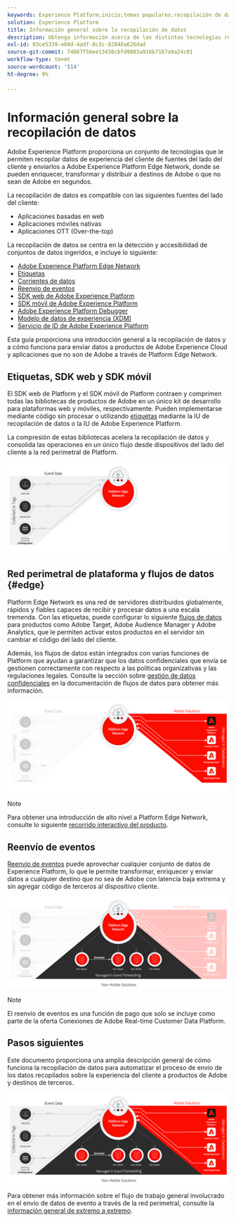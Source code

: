 ```yaml
---
keywords: Experience Platform;inicio;temas populares;recopilación de datos;launch;sdk web
solution: Experience Platform
title: Información general sobre la recopilación de datos
description: Obtenga información acerca de las distintas tecnologías relacionadas con la recopilación de datos sobre experiencias de los clientes en Adobe Experience Platform.
exl-id: 03ce5339-e68d-4adf-8c3c-82846a626dad
source-git-commit: 74867f56ee13430cbfd9083a916b7167a9a24c01
workflow-type: tm+mt
source-wordcount: '514'
ht-degree: 9%

---
```


# Información general sobre la recopilación de datos

Adobe Experience Platform proporciona un conjunto de tecnologías que le permiten recopilar datos de experiencia del cliente de fuentes del lado del cliente y enviarlos a Adobe Experience Platform Edge Network, donde se pueden enriquecer, transformar y distribuir a destinos de Adobe o que no sean de Adobe en segundos.

La recopilación de datos es compatible con las siguientes fuentes del lado del cliente:

* Aplicaciones basadas en web
* Aplicaciones móviles nativas
* Aplicaciones OTT (Over-the-top)

La recopilación de datos se centra en la detección y accesibilidad de conjuntos de datos ingeridos, e incluye lo siguiente:

* [Adobe Experience Platform Edge Network](https://experienceleague.adobe.com/docs/web-sdk-learn/tutorials/introduction-to-web-sdk-and-edge-network.html)
* [Etiquetas](../tags/home.md)
* [Corrientes de datos](../edge/datastreams/overview.md)
* [Reenvío de eventos](../tags/ui/event-forwarding/overview.md)
* [SDK web de Adobe Experience Platform](../edge/home.md)
* [SDK móvil de Adobe Experience Platform](https://aep-sdks.gitbook.io/docs/)
* [Adobe Experience Platform Debugger](https://chrome.google.com/webstore/detail/adobe-experience-platform/bfnnokhpnncpkdmbokanobigaccjkpob?hl=es)
* [Modelo de datos de experiencia (XDM)](../xdm/home.md)
* [Servicio de ID de Adobe Experience Platform](../identity-service/home.md)

Esta guía proporciona una introducción general a la recopilación de datos y a cómo funciona para enviar datos a productos de Adobe Experience Cloud y aplicaciones que no son de Adobe a través de Platform Edge Network.

## Etiquetas, SDK web y SDK móvil

El SDK web de Platform y el SDK móvil de Platform contraen y comprimen todas las bibliotecas de productos de Adobe en un único kit de desarrollo para plataformas web y móviles, respectivamente. Pueden implementarse mediante código sin procesar o utilizando [etiquetas](../tags/home.md) mediante la IU de recopilación de datos o la IU de Adobe Experience Platform.

La compresión de estas bibliotecas acelera la recopilación de datos y consolida las operaciones en un único flujo desde dispositivos del lado del cliente a la red perimetral de Platform.

![Etiquetas, SDK web, SDK móvil](./images/home/tags-sdks.png)

## Red perimetral de plataforma y flujos de datos {#edge}

Platform Edge Network es una red de servidores distribuidos globalmente, rápidos y fiables capaces de recibir y procesar datos a una escala tremenda. Con las etiquetas, puede configurar lo siguiente [flujos de datos](../edge/datastreams/overview.md) para productos como Adobe Target, Adobe Audience Manager y Adobe Analytics, que le permiten activar estos productos en el servidor sin cambiar el código del lado del cliente.

Además, los flujos de datos están integrados con varias funciones de Platform que ayudan a garantizar que los datos confidenciales que envía se gestionen correctamente con respecto a las políticas organizativas y las regulaciones legales. Consulte la sección sobre [gestión de datos confidenciales](../edge/datastreams/overview.md#sensitive) en la documentación de flujos de datos para obtener más información.

![Flujos de datos y soluciones de Adobe](./images/home/adobe-solutions.png)

>[!NOTE]
>
>Para obtener una introducción de alto nivel a Platform Edge Network, consulte lo siguiente [recorrido interactivo del producto](https://adobe-ideacloud.forgedx.com/adobe-adobe-edge-collection/adobe-experience-edge/public/mx?SUID=hgb1a48ICSCpbM6MzBYHbxnsh9DgjUy1).

## Reenvío de eventos

[Reenvío de eventos](../tags/ui/event-forwarding/overview.md) puede aprovechar cualquier conjunto de datos de Experience Platform, lo que le permite transformar, enriquecer y enviar datos a cualquier destino que no sea de Adobe con latencia baja extrema y sin agregar código de terceros al dispositivo cliente.

![Reenvío de eventos](./images/home/event-forwarding.png)

>[!NOTE]
>
>El reenvío de eventos es una función de pago que solo se incluye como parte de la oferta Conexiones de Adobe Real-time Customer Data Platform.

## Pasos siguientes

Este documento proporciona una amplia descripción general de cómo funciona la recopilación de datos para automatizar el proceso de envío de los datos recopilados sobre la experiencia del cliente a productos de Adobe y destinos de terceros.

![Marco de recopilación de datos](./images/home/collection.png)

Para obtener más información sobre el flujo de trabajo general involucrado en el envío de datos de evento a través de la red perimetral, consulte la [información general de extremo a extremo](./e2e.md).
